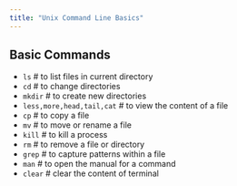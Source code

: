 ```yaml
---
title: "Unix Command Line Basics"
---
```


## Basic Commands

- `ls` # to list files in current directory
- `cd` # to change directories
- `mkdir` # to create new directories
- `less,more,head,tail,cat` # to view the content of a file
- `cp` # to copy a file
- `mv` # to move or rename a file
- `kill` # to kill a process
- `rm` # to remove a file or directory
- `grep` # to capture patterns within a file
- `man` # to open the manual for a command
- `clear` # clear the content of terminal
